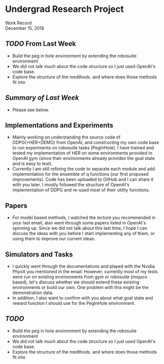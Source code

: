 # Undergrad Research Project
Work Record<br>
December 15, 2018

## *TODO* From Last Week
- Build the peg in hole environment by extending the robosuite environment
- We did not talk much about the code structure so I just used OpenAI's code base.
- Explore the structure of the medthods. and where does those methods fit into

## *Summary of Last Week*
- Please see below.

## Implementations and Experiments
- Mainly working on understanding the source code of DDPG(+HER+DEMO) from OpenAI, and constructing my own code base to run experiments on robosuite tasks (PegInHole). I have trained and tested my implementation of HER on some environments provided in OpenAI gym (since their environments already provides the goal state and is easy to test). 
- Currently I am still refining the code to separate each module and add implementation for the ensemble of q functions (our first proposed improvements). Code has been uploaded to GitHub and I can share it with you later. I mostly followed the structure of OpenAI's implementation of DDPG and re-used most of their utility functions.
## Papers
- For model based methods, I watched the lecture you recommended in your last email, also went through some papers listed in OpenAI's spinning up. Since we did not talk about this last time, I hope I can discuss the ideas with you before I start implementing any of them, or using them to improve our current ideas.
## Simulators and Tasks
- I quickly went through the documentations and played with the Nvidia PhysX you mentioned in the email. However, currently most of my tests were run on existing environments from gym or robosuite (mojuco based), let's discuss whether we should extend these existing environments or build our own. One problem with this might be the demonstration data. 
- In addition, I also want to confirm with you about what goal state and reward function I should use for the PegInHole environment.

## *TODO*
- Build the peg in hole environment by extending the robosuite environment
- We did not talk much about the code structure so I just used OpenAI's code base.
- Explore the structure of the medthods. and where does those methods fit into